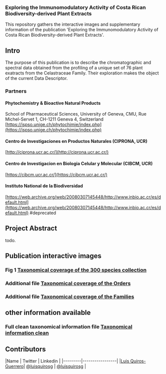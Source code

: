 ### **Exploring the Immunomodulatory Activity of Costa Rican Biodiversity-derived Plant Extracts**

This repository gathers the interactive images and supplementary information of the publication 'Exploring the Immunomodulatory Activity of Costa Rican Biodiversity-derived Plant Extracts'.

## Intro 

The purpose of this publication is to describe the chromatographic and spectral data obtained from the profiling of a unique set of 76 plant exatracts from the Celastraceae Family.
Their exploration makes the object of the current Data Descriptor.

### Partners


#### Phytochemistry & Bioactive Natural Products 

School of Pharmaceutical Sciences, University of Geneva, CMU, Rue Michel-Servet 1, CH-1211 Geneva 4, Switzerland
[https://ispso.unige.ch/phytochimie/index.php](https://ispso.unige.ch/phytochimie/index.php)

#### Centro de Investigaciones en Productos Naturales (CIPRONA, UCR)

[http://ciprona.ucr.ac.cr/](http://ciprona.ucr.ac.cr/)

#### Centro de Investigacion en Biologia Celular y Molecular (CIBCM, UCR)

[https://cibcm.ucr.ac.cr/](https://cibcm.ucr.ac.cr/)

#### Instituto National de la Biodiversidad 

[https://web.archive.org/web/20080307145448/http://www.inbio.ac.cr/es/default.html](https://web.archive.org/web/20080307145448/http://www.inbio.ac.cr/es/default.html) #deprecated

## Project Abstract 

todo.


<!-- toc -->

## Publication interactive images

### Fig 1 [**Taxonomical coverage of the 300 species collection**](/docs/taxo_plot.pdf)

### Additional file [**Taxonomical coverage of the Orders**](/docs/order_coverage_plot.html)

### Additional file [**Taxonomical coverage of the Families**](/docs/family_coverage_plot.html)

## other information available 

### Full clean taxonomical information file [**Taxonomical information clean**](/docs/Clean_collection_taxonomical_data.html)

<!-- tocstop -->



## Contributors

|Name     |  Twitter   |  Linkedin   | 
|---------|-----------------|
|[Luis Quiros-Guerrero](https://github.com/luigiquiros)| [@luisquirosg](https://twitter.com/LuisQuirosG) | [@luisquirosg](https://www.linkedin.com/in/luisquirosg/) |



